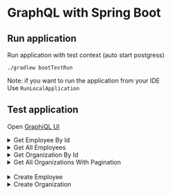 # GraphQL with Spring Boot

## Run application

Run application with test context (auto start postgress)

```shell
./gradlew bootTestRun
```

Note: if you want to run the application from your IDE\
Use `RunLocalApplication`

## Test application

Open [GraphiQL UI](http://localhost:8080/graphiql)

<details>
    <summary>Get Employee By Id</summary>

```graphql
query GetEmployeeById($id: ID!) {
    employee(id: $id) {
        id
        name
        email
        organization {
            name
        }
    }
}
```
```json
{"id": "1"}
```
</details>

<details>
    <summary>Get All Employees</summary>

```graphql
query GetAllEmployees {
    employees {
        id
        name
        email
        organization {
            name
        }
    }
}
```
</details>

<details>
    <summary>Get Organization By Id</summary>

```graphql
query GetOrganizationById($id: ID!) {
    organization(id: $id) {
        id
        name
        employees {
            name
        }
    }
}
```
```json
{"id": "1"}
```
</details>

<details>
    <summary>Get All Organizations With Pagination</summary>

```graphql
query GetAllOrganizations($first: Int, $after: String, $last: Int, $before: String) {
    organizations(first: $first, after: $after, last: $last, before: $before) {
        pageInfo {
            hasNextPage
            endCursor
        }
        edges {
            node {
                id
                name
                employees {
                    name
                }
            }
        }
    }
}
```
```json
{"first": 5}
```
</details>

<br>

<details>
    <summary>Create Employee</summary>

```graphql
mutation CreateEmployee($name: String!, $email: String!, $organizationId: Int!) {
    createEmployee(employee: { name: $name, email: $email, organizationId: $organizationId}) {
        id
        name
        email
    }
}
```
```json
{
  "name": "John Doe",
  "email": "john.doe@email.com",
  "organizationId": 3
}
```
</details>

<details>
    <summary>Create Organization</summary>

```graphql
mutation CreateOrganization($name: String!) {
    createOrganization(name: $name) {
        id
        name
    }
}
```
```json
{"name": "Organization Test Name"}
```
</details>
